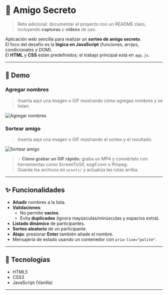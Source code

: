 # 🎁 Amigo Secreto

> Reto adicional: documentar el proyecto con un README claro, incluyendo **capturas** o **videos** de uso.

Aplicación web sencilla para realizar un **sorteo de amigo secreto**.  
El foco del desafío es la **lógica en JavaScript** (funciones, arrays, condicionales y DOM).  
El **HTML** y **CSS** están predefinidos; el trabajo principal está en `app.js`.

---

## 📸 Demo

### Agregar nombres
> Inserta aquí una imagen o GIF mostrando cómo agregas nombres y se listan.

![Agregar nombres](assets/demo-agregar-nombres.gif)
<!-- Alternativa estática:
![Agregar nombres](assets/captura-agregar.png)
-->

### Sortear amigo
> Inserta aquí una imagen o GIF mostrando el sorteo y el resultado.

![Sortear amigo](assets/demo-sortear.gif)
<!-- Alternativa estática:
![Resultado del sorteo](assets/captura-sorteo.png)
-->

> 💡 **Cómo grabar un GIF rápido:** graba un MP4 y conviértelo con herramientas como ScreenToGif, ezgif.com o ffmpeg.  
> Guarda los archivos en `assets/` y actualiza las rutas arriba.

---

## ✨ Funcionalidades

- **Añadir** nombres a la lista.
- **Validaciones**:
  - No permite **vacíos**.
  - Evita **duplicados** (ignora mayúsculas/minúsculas y espacios extra).
- **Listado dinámico** de participantes.
- **Sorteo aleatorio** de un participante.
- **Atajo**: presionar **Enter** también añade el nombre.
- Mensajería de estado usando un contenedor con `aria-live="polite"`.

---

## 🧰 Tecnologías

- HTML5  
- CSS3  
- JavaScript (Vanilla)

---

